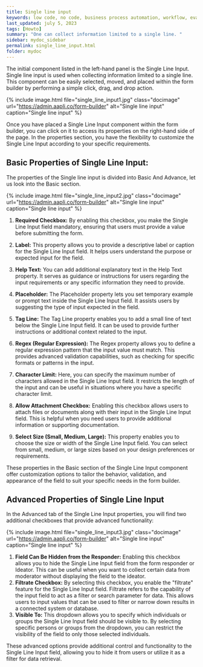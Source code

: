 ```yaml
---
title: Single line input
keywords: low code, no code, business process automation, workflow, evaluation matrixs
last_updated: july 5, 2023
tags: [Howto]
summary: "One can collect information limited to a single line. "
sidebar: mydoc_sidebar
permalink: single_line_input.html
folder: mydoc
---
```

The initial component listed in the left-hand panel is the Single Line Input. Single line input is used when collecting information limited to a single line. This component can be easily selected, moved, and placed within the form builder by performing a simple click, drag, and drop action.

{% include image.html file="single_line_input1.jpg" class="docimage" url="https://admin.aapli.co/form-builder" alt="Single line input" caption="Single line input" %}

Once you have placed a Single Line Input component within the form builder, you can click on it to access its properties on the right-hand side of the page. In the properties section, you have the flexibility to customize the Single Line Input according to your specific requirements.

## Basic Properties of Single Line Input: 
The properties of the Single line input is divided into Basic And Advance, let us look into the Basic section.

{% include image.html file="single_line_input2.jpg" class="docimage" url="https://admin.aapli.co/form-builder" alt="Single line input" caption="Single line input" %}

1. **Required Checkbox:** By enabling this checkbox, you make the Single Line Input field mandatory, ensuring that users must provide a value before submitting the form.
2. **Label:** This property allows you to provide a descriptive label or caption for the Single Line Input field. It helps users understand the purpose or expected input for the field.
3. **Help Text:** You can add additional explanatory text in the Help Text property. It serves as guidance or instructions for users regarding the input requirements or any specific information they need to provide.
4. **Placeholder:** The Placeholder property lets you set temporary example or prompt text inside the Single Line Input field. It assists users by suggesting the type of input expected in the field.
5. **Tag Line:** The Tag Line property enables you to add a small line of text below the Single Line Input field. It can be used to provide further instructions or additional context related to the input.

6. **Regex (Regular Expression):** The Regex property allows you to define a regular expression pattern that the input value must match. This provides advanced validation capabilities, such as checking for specific formats or patterns in the input.
7. **Character Limit:** Here, you can specify the maximum number of characters allowed in the Single Line Input field. It restricts the length of the input and can be useful in situations where you have a specific character limit.
8. **Allow Attachment Checkbox:** Enabling this checkbox allows users to attach files or documents along with their input in the Single Line Input field. This is helpful when you need users to provide additional information or supporting documentation.
9. **Select Size (Small, Medium, Large):** This property enables you to choose the size or width of the Single Line Input field. You can select from small, medium, or large sizes based on your design preferences or requirements.

These properties in the Basic section of the Single Line Input component offer customization options to tailor the behavior, validation, and appearance of the field to suit your specific needs in the form builder.

## Advanced Properties of Single Line Input
In the Advanced tab of the Single Line Input properties, you will find two additional checkboxes that provide advanced functionality:

{% include image.html file="single_line_input3.jpg" class="docimage" url="https://admin.aapli.co/form-builder" alt="Single line input" caption="Single line input" %}

1. **Field Can Be Hidden from the Responder:** Enabling this checkbox allows you to hide the Single Line Input field from the form responder or Ideator. This can be useful when you want to collect certain data from moderator without displaying the field to the ideator. 
2. **Filtrate Checkbox:** By selecting this checkbox, you enable the "filtrate" feature for the Single Line Input field. Filtrate refers to the capability of the input field to act as a filter or search parameter for data. This allows users to input values that can be used to filter or narrow down results in a connected system or database.
3. **Visible To:** This dropdown allows you to specify which individuals or groups the Single Line Input field should be visible to. By selecting specific persons or groups from the dropdown, you can restrict the visibility of the field to only those selected individuals.

These advanced options provide additional control and functionality to the Single Line Input field, allowing you to hide it from users or utilize it as a filter for data retrieval.
